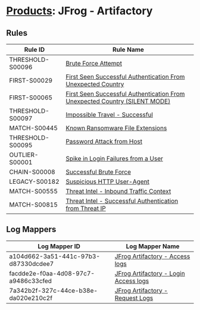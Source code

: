# [Products](README.md): JFrog - Artifactory

## Rules

|Rule ID|Rule Name|
|----|----|
|THRESHOLD-S00096|[Brute Force Attempt](../rules/THRESHOLD-S00096.md)|
|FIRST-S00029|[First Seen Successful Authentication From Unexpected Country](../rules/FIRST-S00029.md)|
|FIRST-S00065|[First Seen Successful Authentication From Unexpected Country (SILENT MODE)](../rules/FIRST-S00065.md)|
|THRESHOLD-S00097|[Impossible Travel - Successful](../rules/THRESHOLD-S00097.md)|
|MATCH-S00445|[Known Ransomware File Extensions](../rules/MATCH-S00445.md)|
|THRESHOLD-S00095|[Password Attack from Host](../rules/THRESHOLD-S00095.md)|
|OUTLIER-S00001|[Spike in Login Failures from a User](../rules/OUTLIER-S00001.md)|
|CHAIN-S00008|[Successful Brute Force](../rules/CHAIN-S00008.md)|
|LEGACY-S00182|[Suspicious HTTP User-Agent](../rules/LEGACY-S00182.md)|
|MATCH-S00555|[Threat Intel - Inbound Traffic Context](../rules/MATCH-S00555.md)|
|MATCH-S00815|[Threat Intel - Successful Authentication from Threat IP](../rules/MATCH-S00815.md)|


## Log Mappers

|Log Mapper ID|Log Mapper Name|
|----|----|
|a104d662-3a51-441c-97b3-d87330dcdee7|[JFrog Artifactory - Access logs](../mappings/a104d662-3a51-441c-97b3-d87330dcdee7.md)|
|facdde2e-f0aa-4d08-97c7-a9486c33cfed|[JFrog Artifactory - Login Access logs](../mappings/facdde2e-f0aa-4d08-97c7-a9486c33cfed.md)|
|7a342b2f-327c-44ce-b38e-da020e210c2f|[JFrog Artifactory - Request Logs](../mappings/7a342b2f-327c-44ce-b38e-da020e210c2f.md)|


